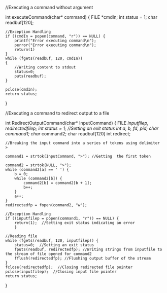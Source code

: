 //Executing a command without argument 

int executeCommand(char* command) {
	FILE *cmdIn;
	int status = 1;
	char readbuf[120];
	
	//Exception Handling
	if ((cmdIn = popen(command, "r")) == NULL) {
		printf("Error executing command\n");
		perror("Error executing command\n");
		return(1)
	}
	while (fgets(readbuf, 120, cmdIn))
	{
		//Writing content to stdout
		status=0;
		puts(readbuf);
	}
	
	pclose(cmdIn);
	return status;
}



//Executing a command to redirect output to a file

int RedirectOutputCommand(char* InputCommand) {
	FILE *inputfilep, *redirectedfilep;
	int status = 1;  //Setting an exit status
	int a, b, fd, pid;
	char* command1;
	char* command2;
	char readbuf[120]
	int redirect;
	
	//Breaking the input command into a series of tokens using delimiter  >
	
	command1 = strtok(InputCommand, ">"); //Getting  the first token  
	
	command2 = strtok(NULL, ">"); 
	while (command2[a] == ' ') {
		b = 0;
		while (command2[b]) {
			command2[b] = command2[b + 1];
			b++;
		}
		a++;
	}
	redirectedfp = fopen(command2, "w");
	
	//Exception Handling
	if ((inputfilep = popen(command1, "r")) == NULL) {
		return(1);  //Setting exit status indicating an error
		}
		
	//Reading file	
	while (fgets(readbuf, 120, inputfilep)) {
		status=0;  //Setting an exit status
		fputs(readbuf, redirectedfp); //Writing strings from inputfile to the stream of file opened for command2
		fflush(redirectedfp); //Flushing output buffer of the stream
	}
	fclose(redirectedfp);  //Closing redirected file pointer
	pclose(inputfilep);  //Closing input file pointer
	return status;
}

